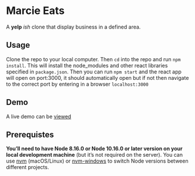 # Marcie Eats

A **yelp** *ish* clone that display business in a defined area.

## Usage

Clone the repo to your local computer. Then `cd` into the repo and run `npm install`. This will install the node_modules and other react libraries specified in `package.json`. Then you can run `npm start` and the react app will open on port:3000, it should automatically open but if not then navigate to the correct port by entering in a browser `localhost:3000`

## Demo

A live demo can be [viewed](https://kiki-jiji.github.io/react_dev/)

## Prerequistes

**You’ll need to have Node 8.16.0 or Node 10.16.0 or later version on your local development machine** (but it’s not required on the server). You can use [nvm](https://github.com/creationix/nvm#installation) (macOS/Linux) or [nvm-windows](https://github.com/coreybutler/nvm-windows#node-version-manager-nvm-for-windows) to switch Node versions between different projects.
